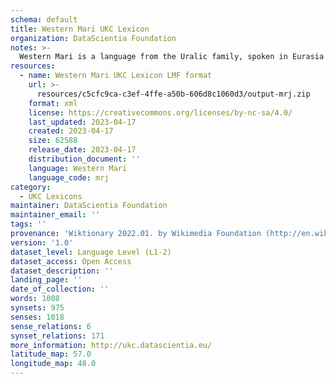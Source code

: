 ```yaml
---
schema: default
title: Western Mari UKC Lexicon
organization: DataScientia Foundation
notes: >-
  Western Mari is a language from the Uralic family, spoken in Eurasia. The UKC Lexicon of Western Mari is represented as a lexico-semantic network. It consists of words, word senses, synsets, as well as sense-level and synset-level relationships.
resources:
  - name: Western Mari UKC Lexicon LMF format
    url: >-
      resources/c5cfc9ca-c3ef-4ffe-a50b-606d8c1060d3/output-mrj.zip
    format: xml
    license: https://creativecommons.org/licenses/by-nc-sa/4.0/
    last_updated: 2023-04-17
    created: 2023-04-17
    size: 62588
    release_date: 2023-04-17
    distribution_document: ''
    language: Western Mari
    language_code: mrj
category:
  - UKC Lexicons
maintainer: DataScientia Foundation
maintainer_email: ''
tags: ''
provenance: 'Wiktionary 2022.01. by Wikimedia Foundation (http://en.wiktionary.org); CogNet 2.1 by Khuyagbaatar Batsuren, National University of Mongolia (http://cognet.ukc.disi.unitn.it); MorphyNet 2.0 by Gábor Bella and Khuyagbaatar Batsuren (http://ukc.disi.unitn.it/index.php/morphynet/); NorthEuraLex 0.9 by Johannes Dellert and Gerhard Jäger, Eberhard Karls Universität Tübingen (http://northeuralex.org/); Princeton WordNet 2.1 by Princeton University (https://wordnet.princeton.edu)'
version: '1.0'
dataset_level: Language Level (L1-2)
dataset_access: Open Access
dataset_description: ''
landing_page: ''
date_of_collection: ''
words: 1008
synsets: 975
senses: 1018
sense_relations: 6
synset_relations: 171
more_information: http://ukc.datascientia.eu/
latitude_map: 57.0
longitude_map: 48.0
---
```

